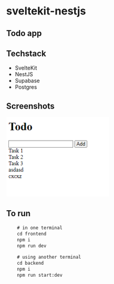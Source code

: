# sveltekit-nestjs
## Todo app

## Techstack
  - SvelteKit
  - NestJS
  - Supabase
  - Postgres

## Screenshots
![home.png](./frontend/static/screenshots/home.png)


## To run
```
    # in one terminal
    cd frontend
    npm i
    npm run dev
```
```
    # using another terminal
    cd backend
    npm i
    npm run start:dev
```
